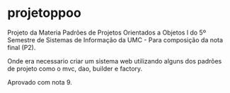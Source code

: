 # projetoppoo
Projeto da Materia Padrões de Projetos Orientados a Objetos l do 5º Semestre de Sistemas de Informação da UMC - Para composição da nota final (P2).

Onde era necessario criar um sistema web utilizando alguns dos padrões de projeto como o mvc, dao, builder e factory.

Aprovado com nota 9.


